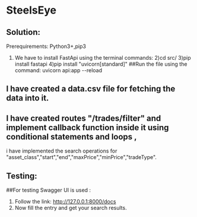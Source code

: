 # SteelsEye
## Solution:
Prerequirements:
Python3+,pip3
1) We have to install FastApi using the terminal commands:
2)cd src/
3)pip install fastapi
4)pip install "uvicorn[standard]"
##Run the file using the command:
uvicorn api:app --reload
## I have created a data.csv file for fetching the data into it.
## I have created routes "/trades/filter" and implement callback function inside it using conditional statements and loops ,
i have implemented the search operations for "asset_class","start","end","maxPrice","minPrice","tradeType".
## Testing:
##For testing Swagger UI is used :
1) Follow the link: http://127.0.0.1:8000/docs
2) Now fill the entry and get your search results.
